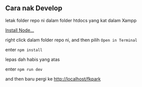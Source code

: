 ## Cara nak Develop

letak folder repo ni dalam folder htdocs yang kat dalam Xampp

[Install Node...](https://nodejs.org/dist/v20.14.0/node-v20.14.0-x64.msi)

right click dalam folder repo ni, and then pilih `Open in Terminal`

enter `npm install`

lepas dah habis yang atas

enter `npm run dev`

and then baru pergi ke [http://localhost/fkpark](http://localhost/fkpark)

